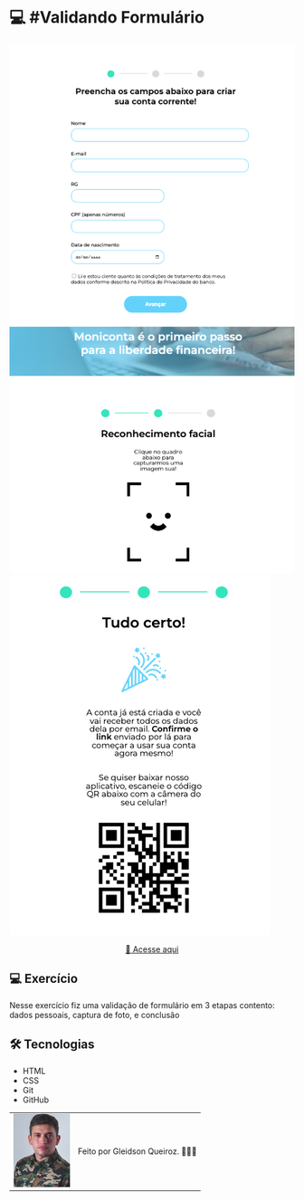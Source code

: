 # 💻 #Validando Formulário

<img src="./img/projeto01.png" />
<img src="./img/projeto02.png" />
<img src="./img/projeto03.png" />

<div align="center">

[🚀 Acesse aqui]()

</div>

## 💻 Exercício

Nesse exercício fiz uma validação de formulário em 3 etapas contento: dados pessoais, captura de foto, e conclusão

## 🛠 Tecnologias

- HTML
- CSS
- Git
- GitHub

<table>
  <tr>
    <td>
     <img src="./img/avatar-gleidsonqueiroz.png" width="100px"/>
    </td>
    <td>
      Feito por Gleidson Queiroz.</a> 🙋🏼‍♂️
    </td>
  </tr>
</table>
